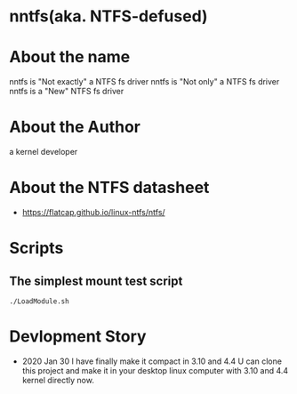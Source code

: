 # nntfs(aka. NTFS-defused)
# About the name
nntfs is "Not exactly"  a NTFS fs driver
nntfs is "Not only" a NTFS fs driver
nntfs is a "New" NTFS fs driver

# About the Author
a kernel developer

# About the NTFS datasheet
- https://flatcap.github.io/linux-ntfs/ntfs/

# Scripts
## The simplest mount test script
```
./LoadModule.sh
```

# Devlopment Story
- 2020 Jan 30
    I have finally make it compact in 3.10 and 4.4
    U can clone this project and make it in your desktop linux computer with 3.10 and 4.4 kernel directly now.